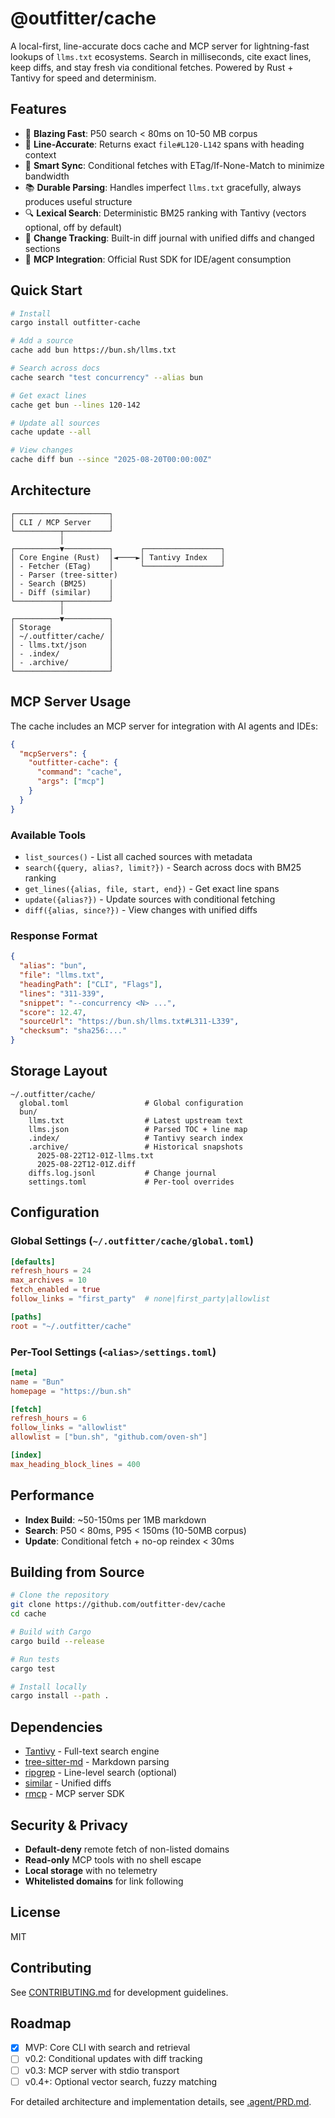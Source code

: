 # @outfitter/cache

A local-first, line-accurate docs cache and MCP server for lightning-fast lookups of `llms.txt` ecosystems. Search in milliseconds, cite exact lines, keep diffs, and stay fresh via conditional fetches. Powered by Rust + Tantivy for speed and determinism.

## Features

- 🚀 **Blazing Fast**: P50 search < 80ms on 10-50 MB corpus
- 📍 **Line-Accurate**: Returns exact `file#L120-L142` spans with heading context
- 🔄 **Smart Sync**: Conditional fetches with ETag/If-None-Match to minimize bandwidth
- 📚 **Durable Parsing**: Handles imperfect `llms.txt` gracefully, always produces useful structure
- 🔍 **Lexical Search**: Deterministic BM25 ranking with Tantivy (vectors optional, off by default)
- 📝 **Change Tracking**: Built-in diff journal with unified diffs and changed sections
- 🤖 **MCP Integration**: Official Rust SDK for IDE/agent consumption

## Quick Start

```bash
# Install
cargo install outfitter-cache

# Add a source
cache add bun https://bun.sh/llms.txt

# Search across docs
cache search "test concurrency" --alias bun

# Get exact lines
cache get bun --lines 120-142

# Update all sources
cache update --all

# View changes
cache diff bun --since "2025-08-20T00:00:00Z"
```

## Architecture

```
┌─────────────────────┐
│ CLI / MCP Server    │
└──────────┬──────────┘
           │
┌──────────▼──────────┐      ┌─────────────────┐
│ Core Engine (Rust)  │◄────►│ Tantivy Index   │
│ - Fetcher (ETag)    │      └─────────────────┘
│ - Parser (tree-sitter)
│ - Search (BM25)     │
│ - Diff (similar)    │
└──────────┬──────────┘
           │
┌──────────▼──────────┐
│ Storage             │
│ ~/.outfitter/cache/ │
│ - llms.txt/json     │
│ - .index/           │
│ - .archive/         │
└─────────────────────┘
```

## MCP Server Usage

The cache includes an MCP server for integration with AI agents and IDEs:

```json
{
  "mcpServers": {
    "outfitter-cache": {
      "command": "cache",
      "args": ["mcp"]
    }
  }
}
```

### Available Tools

- `list_sources()` - List all cached sources with metadata
- `search({query, alias?, limit?})` - Search across docs with BM25 ranking
- `get_lines({alias, file, start, end})` - Get exact line spans
- `update({alias?})` - Update sources with conditional fetching
- `diff({alias, since?})` - View changes with unified diffs

### Response Format

```json
{
  "alias": "bun",
  "file": "llms.txt",
  "headingPath": ["CLI", "Flags"],
  "lines": "311-339",
  "snippet": "--concurrency <N> ...",
  "score": 12.47,
  "sourceUrl": "https://bun.sh/llms.txt#L311-L339",
  "checksum": "sha256:..."
}
```

## Storage Layout

```
~/.outfitter/cache/
  global.toml                 # Global configuration
  bun/
    llms.txt                  # Latest upstream text
    llms.json                 # Parsed TOC + line map
    .index/                   # Tantivy search index
    .archive/                 # Historical snapshots
      2025-08-22T12-01Z-llms.txt
      2025-08-22T12-01Z.diff
    diffs.log.jsonl           # Change journal
    settings.toml             # Per-tool overrides
```

## Configuration

### Global Settings (`~/.outfitter/cache/global.toml`)

```toml
[defaults]
refresh_hours = 24
max_archives = 10
fetch_enabled = true
follow_links = "first_party"  # none|first_party|allowlist

[paths]
root = "~/.outfitter/cache"
```

### Per-Tool Settings (`<alias>/settings.toml`)

```toml
[meta]
name = "Bun"
homepage = "https://bun.sh"

[fetch]
refresh_hours = 6
follow_links = "allowlist"
allowlist = ["bun.sh", "github.com/oven-sh"]

[index]
max_heading_block_lines = 400
```

## Performance

- **Index Build**: ~50-150ms per 1MB markdown
- **Search**: P50 < 80ms, P95 < 150ms (10-50MB corpus)
- **Update**: Conditional fetch + no-op reindex < 30ms

## Building from Source

```bash
# Clone the repository
git clone https://github.com/outfitter-dev/cache
cd cache

# Build with Cargo
cargo build --release

# Run tests
cargo test

# Install locally
cargo install --path .
```

## Dependencies

- [Tantivy](https://github.com/quickwit-oss/tantivy) - Full-text search engine
- [tree-sitter-md](https://github.com/tree-sitter-grammars/tree-sitter-markdown) - Markdown parsing
- [ripgrep](https://github.com/BurntSushi/ripgrep) - Line-level search (optional)
- [similar](https://github.com/mitsuhiko/similar) - Unified diffs
- [rmcp](https://github.com/modelcontextprotocol/rust-sdk) - MCP server SDK

## Security & Privacy

- **Default-deny** remote fetch of non-listed domains
- **Read-only** MCP tools with no shell escape
- **Local storage** with no telemetry
- **Whitelisted domains** for link following

## License

MIT

## Contributing

See [CONTRIBUTING.md](CONTRIBUTING.md) for development guidelines.

## Roadmap

- [x] MVP: Core CLI with search and retrieval
- [ ] v0.2: Conditional updates with diff tracking
- [ ] v0.3: MCP server with stdio transport
- [ ] v0.4+: Optional vector search, fuzzy matching

For detailed architecture and implementation details, see [.agent/PRD.md](.agent/PRD.md).